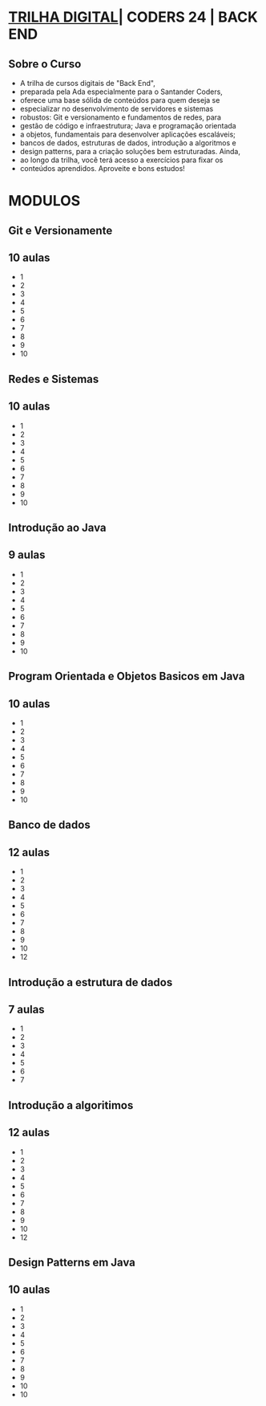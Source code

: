 # <a href="https://app.santanderopenacademy.com" target="_blank" rel="noopener noreferrer">TRILHA DIGITAL</a>| CODERS 24 | BACK END 

## Sobre o Curso

* A trilha de cursos digitais de "Back End", 
* preparada pela Ada especialmente para o Santander Coders, 
* oferece uma base sólida de conteúdos para quem deseja se 
* especializar no desenvolvimento de servidores e sistemas 
*  robustos: Git e versionamento e fundamentos de redes, para 
* gestão de código e infraestrutura; Java e programação orientada 
* a objetos, fundamentais para desenvolver aplicações escaláveis; 
* bancos de dados, estruturas de dados, introdução a algoritmos e 
* design patterns, para a criação soluções bem estruturadas. Ainda, 
* ao longo da trilha, você terá acesso a exercícios para fixar os 
* conteúdos aprendidos. Aproveite e bons estudos! 

# MODULOS

## Git e Versionamente
## 10 aulas
* 1
* 2
* 3
* 4
* 5
* 6
* 7
* 8
* 9
* 10

## Redes e Sistemas
## 10 aulas

* 1
* 2
* 3
* 4
* 5
* 6
* 7
* 8
* 9
* 10

## Introdução ao Java
## 9 aulas

* 1
* 2
* 3
* 4
* 5
* 6
* 7
* 8
* 9
* 10

## Program Orientada e Objetos Basicos em Java
## 10 aulas

* 1
* 2
* 3
* 4
* 5
* 6
* 7
* 8
* 9
* 10

## Banco de dados
## 12 aulas

* 1
* 2
* 3
* 4
* 5
* 6
* 7
* 8
* 9
* 10
* 12

## Introdução a estrutura de dados
## 7 aulas

* 1
* 2
* 3
* 4
* 5
* 6
* 7

## Introdução a algoritimos
## 12 aulas

* 1
* 2
* 3
* 4
* 5
* 6
* 7
* 8
* 9
* 10
* 12

## Design Patterns em Java
## 10 aulas

* 1
* 2
* 3
* 4
* 5
* 6
* 7
* 8
* 9
* 10
* 10
